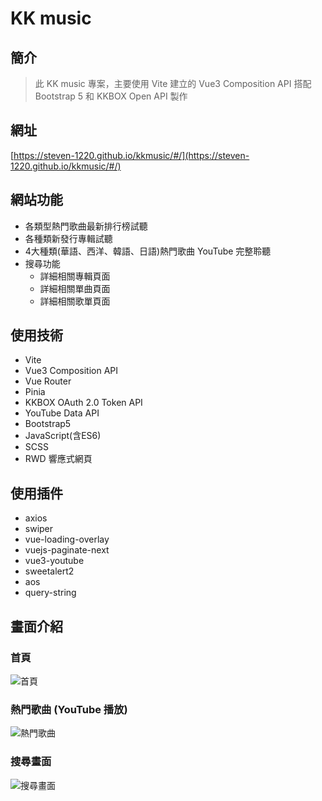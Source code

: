 # KK music

## 簡介

> 此 KK music 專案，主要使用 Vite 建立的 Vue3 Composition API 搭配 Bootstrap 5 和 KKBOX Open API 製作

## 網址

[https://steven-1220.github.io/kkmusic/#/](https://steven-1220.github.io/kkmusic/#/)

## 網站功能

- 各類型熱門歌曲最新排行榜試聽
- 各種類新發行專輯試聽
- 4大種類(華語、西洋、韓語、日語)熱門歌曲 YouTube 完整聆聽
- 搜尋功能
  - 詳細相關專輯頁面
  - 詳細相關單曲頁面
  - 詳細相關歌單頁面

## 使用技術

- Vite
- Vue3 Composition API
- Vue Router
- Pinia
- KKBOX OAuth 2.0 Token API
- YouTube Data API
- Bootstrap5
- JavaScript(含ES6)
- SCSS
- RWD 響應式網頁

## 使用插件

- axios
- swiper
- vue-loading-overlay
- vuejs-paginate-next
- vue3-youtube
- sweetalert2
- aos
- query-string

## 畫面介紹

### 首頁

![首頁](https://raw.githubusercontent.com/Steven-1220/kkmusic/refs/heads/screenshots/screenshots/kkmusic-01.png)

### 熱門歌曲 (YouTube 播放)

![熱門歌曲](https://raw.githubusercontent.com/Steven-1220/kkmusic/refs/heads/screenshots/screenshots/kkmusic-04.png)

### 搜尋畫面

![搜尋畫面](https://raw.githubusercontent.com/Steven-1220/kkmusic/refs/heads/screenshots/screenshots/kkmusic-05.png)
